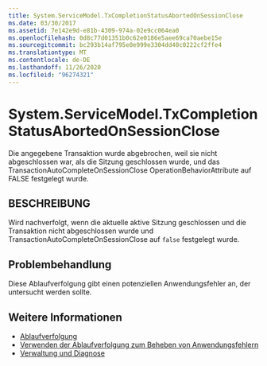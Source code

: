 ```yaml
---
title: System.ServiceModel.TxCompletionStatusAbortedOnSessionClose
ms.date: 03/30/2017
ms.assetid: 7e142e9d-e81b-4309-974a-02e9cc064ea0
ms.openlocfilehash: 0d8c77d01351b0c62e0186e5aee69ca70aebe15e
ms.sourcegitcommit: bc293b14af795e0e999e3304dd40c0222cf2ffe4
ms.translationtype: MT
ms.contentlocale: de-DE
ms.lasthandoff: 11/26/2020
ms.locfileid: "96274321"
---
```

# <a name="systemservicemodeltxcompletionstatusabortedonsessionclose"></a>System.ServiceModel.TxCompletionStatusAbortedOnSessionClose

Die angegebene Transaktion wurde abgebrochen, weil sie nicht abgeschlossen war, als die Sitzung geschlossen wurde, und das TransactionAutoCompleteOnSessionClose OperationBehaviorAttribute auf FALSE festgelegt wurde.  
  
## <a name="description"></a>BESCHREIBUNG  

 Wird nachverfolgt, wenn die aktuelle aktive Sitzung geschlossen und die Transaktion nicht abgeschlossen wurde und TransactionAutoCompleteOnSessionClose auf `false` festgelegt wurde.  
  
## <a name="troubleshooting"></a>Problembehandlung  

 Diese Ablaufverfolgung gibt einen potenziellen Anwendungsfehler an, der untersucht werden sollte.  
  
## <a name="see-also"></a>Weitere Informationen

- [Ablaufverfolgung](index.md)
- [Verwenden der Ablaufverfolgung zum Beheben von Anwendungsfehlern](using-tracing-to-troubleshoot-your-application.md)
- [Verwaltung und Diagnose](../index.md)
